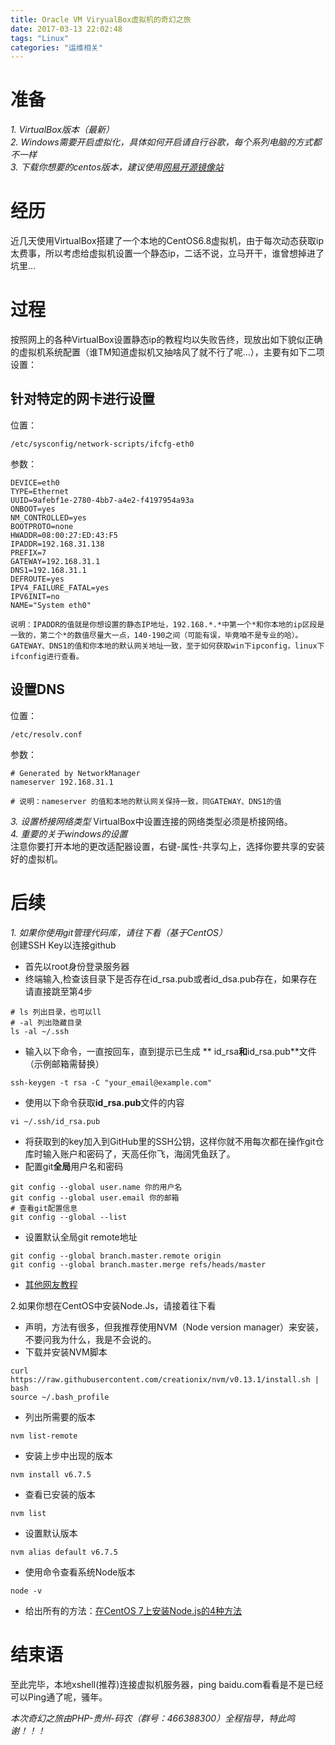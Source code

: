 ```yaml
---
title: Oracle VM ViryualBox虚拟机的奇幻之旅
date: 2017-03-13 22:02:48
tags: "Linux"
categories: "运维相关"
---
```

# 准备
_1. VirtualBox版本（最新）_  
_2. Windows需要开启虚拟化，具体如何开启请自行谷歌，每个系列电脑的方式都不一样_  
_3. 下载你想要的centos版本，建议使用[网易开源镜像站](http://mirrors.163.com)_
# 经历
近几天使用VirtualBox搭建了一个本地的CentOS6.8虚拟机，由于每次动态获取ip太费事，所以考虑给虚拟机设置一个静态ip，二话不说，立马开干，谁曾想掉进了坑里...
# 过程
按照网上的各种VirtualBox设置静态ip的教程均以失败告终，现放出如下貌似正确的虚拟机系统配置（谁TM知道虚拟机又抽啥风了就不行了呢...），主要有如下二项设置：  
## 针对特定的网卡进行设置

<!-- more -->

位置：
```
/etc/sysconfig/network-scripts/ifcfg-eth0
```
参数：
```
DEVICE=eth0
TYPE=Ethernet
UUID=9afebf1e-2780-4bb7-a4e2-f4197954a93a
ONBOOT=yes
NM_CONTROLLED=yes
BOOTPROTO=none
HWADDR=08:00:27:ED:43:F5
IPADDR=192.168.31.138
PREFIX=7
GATEWAY=192.168.31.1
DNS1=192.168.31.1
DEFROUTE=yes
IPV4_FAILURE_FATAL=yes
IPV6INIT=no
NAME="System eth0"

说明：IPADDR的值就是你想设置的静态IP地址，192.168.*.*中第一个*和你本地的ip区段是一致的，第二个*的数值尽量大一点，140-190之间（可能有误，毕竟咱不是专业的哈）。  
GATEWAY、DNS1的值和你本地的默认网关地址一致，至于如何获取win下ipconfig，linux下ifconfig进行查看。
```
## 设置DNS
位置：
```
/etc/resolv.conf
```
参数：
```
# Generated by NetworkManager
nameserver 192.168.31.1

# 说明：nameserver 的值和本地的默认网关保持一致，同GATEWAY、DNS1的值
```
_3. 设置桥接网络类型_
VirtualBox中设置连接的网络类型必须是桥接网络。  
_4. 重要的关于windows的设置_  
注意你要打开本地的更改适配器设置，右键-属性-共享勾上，选择你要共享的安装好的虚拟机。

# 后续
_1. 如果你使用git管理代码库，请往下看（基于CentOS）_  
创建SSH Key以连接github  
- 首先以root身份登录服务器  
- 终端输入,检查该目录下是否存在id_rsa.pub或者id_dsa.pub存在，如果存在请直接跳至第4步 
```  
# ls 列出目录，也可以ll
# -al 列出隐藏目录
ls -al ~/.ssh
```
- 输入以下命令，一直按回车，直到提示已生成 ** id_rsa**和**id_rsa.pub**文件（示例邮箱需替换）
```
ssh-keygen -t rsa -C "your_email@example.com"
```
- 使用以下命令获取**id_rsa.pub**文件的内容  
```
vi ~/.ssh/id_rsa.pub
```
- 将获取到的key加入到GitHub里的SSH公钥，这样你就不用每次都在操作git仓库时输入账户和密码了，天高任你飞，海阔凭鱼跃了。  
- 配置git**全局**用户名和密码
```
git config --global user.name 你的用户名
git config --global user.email 你的邮箱
# 查看git配置信息
git config --global --list
```
- 设置默认全局git remote地址
```
git config --global branch.master.remote origin
git config --global branch.master.merge refs/heads/master 
```
- [其他网友教程](http://www.linuxidc.com/Linux/2014-10/108080.htm)  

2.如果你想在CentOS中安装Node.Js，请接着往下看  
- 声明，方法有很多，但我推荐使用NVM（Node version manager）来安装，不要问我为什么，我是不会说的。  
- 下载并安装NVM脚本  
```
curl https://raw.githubusercontent.com/creationix/nvm/v0.13.1/install.sh | bash
source ~/.bash_profile
```
- 列出所需要的版本  
```
nvm list-remote
```
- 安装上步中出现的版本  
```
nvm install v6.7.5
```
- 查看已安装的版本  
```
nvm list
```
- 设置默认版本  
```
nvm alias default v6.7.5
```
- 使用命令查看系统Node版本  
```
node -v
```
- 给出所有的方法：[在CentOS 7上安装Node.js的4种方法](https://www.vmvps.com/4-ways-to-install-node-js-on-centos-7-servers.html)

# 结束语
至此完毕，本地xshell(推荐)连接虚拟机服务器，ping baidu.com看看是不是已经可以Ping通了呢，骚年。

_本次奇幻之旅由PHP-贵州-码农（群号：466388300）全程指导，特此鸣谢！！！_